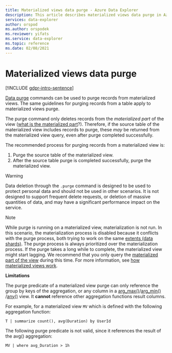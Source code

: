 ```yaml
---
title: Materialized views data purge - Azure Data Explorer
description: This article describes materialized views data purge in Azure Data Explorer.
services: data-explorer
author: orspod
ms.author: orspodek
ms.reviewer: yifats
ms.service: data-explorer
ms.topic: reference
ms.date: 02/08/2021
---
```


# Materialized views data purge

[!INCLUDE [gdpr-intro-sentence](../../../includes/gdpr-intro-sentence.md)]

[Data purge](../../concepts/data-purge.md) commands can be used to purge records from materialized views. The same guidelines for purging records from a table apply to materialized views purge.

The purge command only deletes records from the *materialized part* of the view ([what is the materialized part](materialized-view-overview.md#how-materialized-views-work)?). Therefore, if the source table of the materialized view includes records to purge, these *may* be returned from the materialized view query, even after purge completed successfully.

The recommended process for purging records from a materialized view is:

1. Purge the source table of the materialized view.
1. After the source table purge is completed successfully, purge the materialized view.

>[!WARNING]
> Data deletion through the `.purge` command is designed to be used to protect personal data and should not be used in other scenarios. It is not designed to support frequent delete requests, or deletion of massive quantities of data, and may have a significant performance impact on the service.

>[!NOTE]
> While purge is running on a materialized view, materialization is not run. In this scenario, the materialization process is disabled because it conflicts with the purge process, both trying to work on the same [extents (data shards)](../extents-overview.md). The purge process is always prioritized over the materialization process. If the purge takes a long while to complete, the materialized view might start lagging. We recommend that you only query the [materialized part of the view](materialized-view-overview.md#materialized-views-queries) during this time. For more information, see [how materialized views work](materialized-view-overview.md#how-materialized-views-work).

**Limitations**

The purge predicate of a materialized view purge can only reference the group by keys of the aggregation, or any column in a [arg_max()](../../query/arg-max-aggfunction.md)/[arg_min() ](../../query/arg-min-aggfunction.md)/[any()](../../query/take-any-aggfunction.md) view. It **cannot** reference other aggregation functions result columns.

For example, for a materialized view `MV` which is defined with the following aggregation function:

```kusto
T | summarize count(), avg(Duration) by UserId
```

The following purge predicate is not valid, since it references the result of the avg() aggregation:

```kusto
MV | where avg_Duration > 1h
```